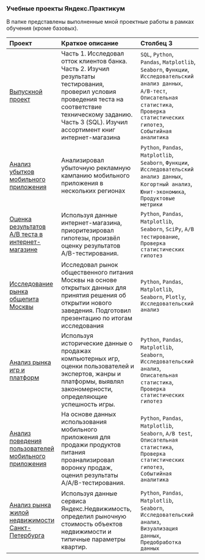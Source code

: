 ### Учебные проекты Яндекс.Практикум

В папке представлены выполненные мной проектные работы в рамках обучения (кроме базовых).

|Проект|Краткое описание|Столбец 3|
|:-|:----|:-|
|[Выпускной проект](https://github.com/mavrin-exe/Portfolio/tree/main/Yandex.Practicum/Graduation%20project)|Часть 1. Исследовал отток клиентов банка. <br>Часть 2. Изучил результаты тестирования, проверил условия проведения теста на соответствие техническому заданию.  <br>Часть 3 (SQL). Изучил ассортимент книг интернет-магазина|`SQL`, `Python`, `Pandas`, `Matplotlib`, `Seaborn`, `Функции`,<br> `Исследовательский анализ данных`, `А/B-тест`, `Описательная статистика`, <br>`Проверка статистических гипотез`, `Событийная аналитика`|
|[Анализ убытков мобильного приложения](https://github.com/mavrin-exe/Portfolio/tree/main/Yandex.Practicum/Advertising%20analysis)|Анализировал убыточную рекламную кампанию мобильного приложения в нескольких регионах|`Python`, `Pandas`, `Matplotlib`, `Seaborn`, `Функции`, `Исследовательский анализ данных`, `Когортный анализ`, `Юнит-экономика`, <br>`Продуктовые метрики`|
|[Оценка результатов A/B теста в интернет-магазине](https://github.com/mavrin-exe/Portfolio/tree/main/Yandex.Practicum/Business%20decisions)|Используя данные интернет-магазина, приоритезировал гипотезы, произвёл оценку результатов A/B-тестирования.|`Python`, `Pandas`, `Matplotlib`, `Seaborn`, `SciPy`, `A/B тестирование`, `Проверка статистических гипотез`|
|[Исследование рынка общепита Москвы](https://github.com/mavrin-exe/Portfolio/tree/main/Yandex.Practicum/Cafe%20analysis)|Исследовал рынок общественного питания Москвы на основе открытых данных для принятия решения об открытии нового заведения. Подготовил презентацию по итогам исследования|`Python`, `Pandas`, `Matplotlib`, `Seaborn`, `Plotly`, `Исследовательский анализ`|
|[Анализ рынка игр и платформ](https://github.com/mavrin-exe/Portfolio/tree/main/Yandex.Practicum/Games%20analysis)|Используя исторические данные о продажах компьютерных игр, оценки пользователей и экспертов, жанры и платформы, выявлял закономерности, определяющие успешность игры.|`Python`, `Pandas`, `Matplotlib`, `Seaborn`, `Исследовательский анализ`, `Описательная статистика`, `Проверка статистических гипотез`|
|[Анализ поведения пользователей мобильного приложения](https://github.com/mavrin-exe/Portfolio/tree/main/Yandex.Practicum/Mobile%20app%20AAB-test)|На основе данных использования мобильного приложения для продажи продуктов питания проанализировал воронку продаж, оценил результаты A/A/B-тестирования.|`Python`, `Pandas`, `Matplotlib`, `Seaborn`, `A/B test`, `Описательная статистика`, `Проверка статистических гипотез`, `Событийная аналитика`|
|[Анализ рынка жилой недвижимости Санкт-Петербурга](https://github.com/mavrin-exe/Portfolio/tree/main/Yandex.Practicum/Real%20estate%20analysis)|Используя данные сервиса Яндекс.Недвижимость, определил рыночную стоимость объектов недвижимости и типичные параметры квартир.|`Python`, `Pandas`, `Matplotlib`, `Seaborn`, `Исследовательский анализ`, `Визуализация данных`, `Предобработка данных`|

